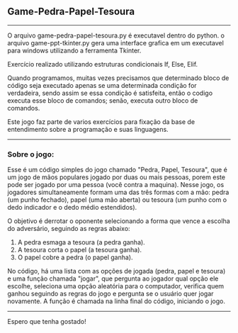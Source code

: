 ## Game-Pedra-Papel-Tesoura
---

O arquivo game-pedra-papel-tesoura.py é executavel dentro do python.
o arquivo game-ppt-tkinter.py gera uma interface grafica em um executavel para windows utilizando a ferramenta Tkinter.

 Exercício realizado utilizando estruturas condicionais If, Else, Elif.
 
 Quando programamos, muitas vezes precisamos que determinado bloco de código seja executado apenas se uma determinada condição for verdadeira, sendo assim se essa condição é satisfeita, então o codigo executa esse bloco de comandos; senão, executa outro bloco de comandos.

 Este jogo faz parte de varios exercícios para fixação da base de entendimento sobre a programação e suas linguagens.
 
 ---
 ### Sobre o jogo:
 
 Esse é um código simples do jogo chamado "Pedra, Papel, Tesoura", que é um jogo de mãos populares jogado por duas ou mais pessoas, porem este pode ser jogado por uma pessoa (você contra a maquina).
 Nesse jogo, os jogadores simultaneamente formam uma das três formas com a mão: pedra (um punho fechado), papel (uma mão aberta) ou tesoura (um punho com o dedo indicador e o dedo médio estendidos).
 
 O objetivo é derrotar o oponente selecionando a forma que vence a escolha do adversário, seguindo as regras abaixo:
1. A pedra esmaga a tesoura (a pedra ganha).
2. A tesoura corta o papel (a tesoura ganha).
3. O papel cobre a pedra (o papel ganha).

 No código, há uma lista com as opções de jogada (pedra, papel e tesoura) e uma função chamada "jogar", que pergunta ao jogador qual opção ele escolhe, seleciona uma opção aleatória para o computador, verifica quem ganhou seguindo as regras do jogo e pergunta se o usuário quer jogar novamente.
A função é chamada na linha final do código, iniciando o jogo.

---
Espero que tenha gostado!
